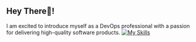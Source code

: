 ## Hey There👋!
I am excited to introduce myself as a DevOps professional with a passion for delivering high-quality software products. 
[![My Skills](https://skillicons.dev/icons?i=aws,bash,ansible,elasticsearch,gitlab,docker,git,mysql,postgres,prometheus,sqlite,jenkins,py,arch,debian,grafana,kubernetes,linux,md,mongodb,nginx,py,redis,selenium,ubuntu,vscode,regex,vim,terraform&perline=7)](https://skillicons.dev)
